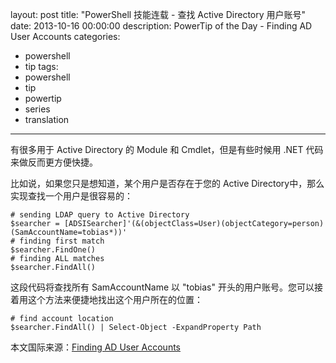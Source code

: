 layout: post
title: "PowerShell 技能连载 - 查找 Active Directory 用户账号"
date: 2013-10-16 00:00:00
description: PowerTip of the Day - Finding AD User Accounts
categories:
- powershell
- tip
tags:
- powershell
- tip
- powertip
- series
- translation
---
有很多用于 Active Directory 的 Module 和 Cmdlet，但是有些时候用 .NET 代码来做反而更方便快捷。

比如说，如果您只是想知道，某个用户是否存在于您的 Active Directory中，那么实现查找一个用户是很容易的：

	# sending LDAP query to Active Directory
	$searcher = [ADSISearcher]'(&(objectClass=User)(objectCategory=person)(SamAccountName=tobias*))'
	# finding first match
	$searcher.FindOne()
	# finding ALL matches
	$searcher.FindAll() 

这段代码将查找所有 SamAccountName 以 "tobias" 开头的用户账号。您可以接着用这个方法来便捷地找出这个用户所在的位置：

	# find account location
	$searcher.FindAll() | Select-Object -ExpandProperty Path

<!--more-->

本文国际来源：[Finding AD User Accounts](http://community.idera.com/powershell/powertips/b/tips/posts/finding-ad-user-accounts)
